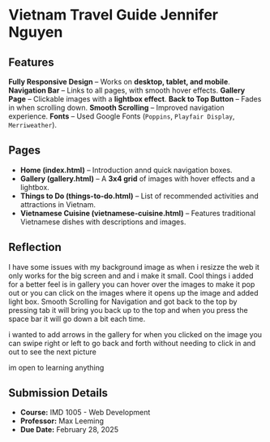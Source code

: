# Vietnam Travel Guide Jennifer Nguyen 

## Features
 **Fully Responsive Design** – Works on **desktop, tablet, and mobile**.
 **Navigation Bar** – Links to all pages, with smooth hover effects.
 **Gallery Page** – Clickable images with a **lightbox effect**.
 **Back to Top Button** – Fades in when scrolling down.
 **Smooth Scrolling** – Improved navigation experience.
  **Fonts** – Used Google Fonts (`Poppins`, `Playfair Display`, `Merriweather`).

## Pages
- **Home (index.html)** – Introduction annd quick navigation boxes.
- **Gallery (gallery.html)** – A **3x4 grid** of images with hover effects and a lightbox.
- **Things to Do (things-to-do.html)** – List of recommended activities and attractions in Vietnam.
- **Vietnamese Cuisine (vietnamese-cuisine.html)** – Features traditional Vietnamese dishes with descriptions and images.


## Reflection
I have some issues with my background image as when i resizze the web it only works for the big screen and and i make it small. 
Cool things i added for a better feel is in gallery you can hover over the images to make it pop out or you can click on the images where it opens up the image and added light box. Smooth Scrolling for Navigation and got back to the top by pressing tab it will bring you back up to the top and when you press the space bar it will go down a bit each time.

i wanted to add arrows in the gallery for when you clicked on the image you can swipe right or left to go back and forth without needing to click in and out to see the next picture

im open to learning anything 

## Submission Details
- **Course:** IMD 1005 - Web Development
- **Professor:** Max Leeming
- **Due Date:** February 28, 2025

